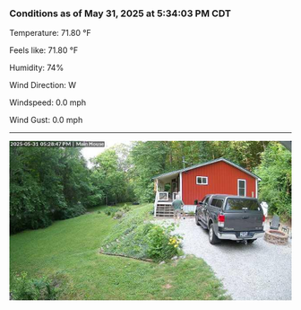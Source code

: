 ### Conditions as of May 31, 2025 at 5:34:03 PM CDT 

Temperature: 71.80 &deg;F

Feels like: 71.80 &deg;F

Humidity: 74%

Wind Direction: W

Windspeed: 0.0 mph

Wind Gust: 0.0 mph

---

<img src="./images/latest.jpeg"/>

